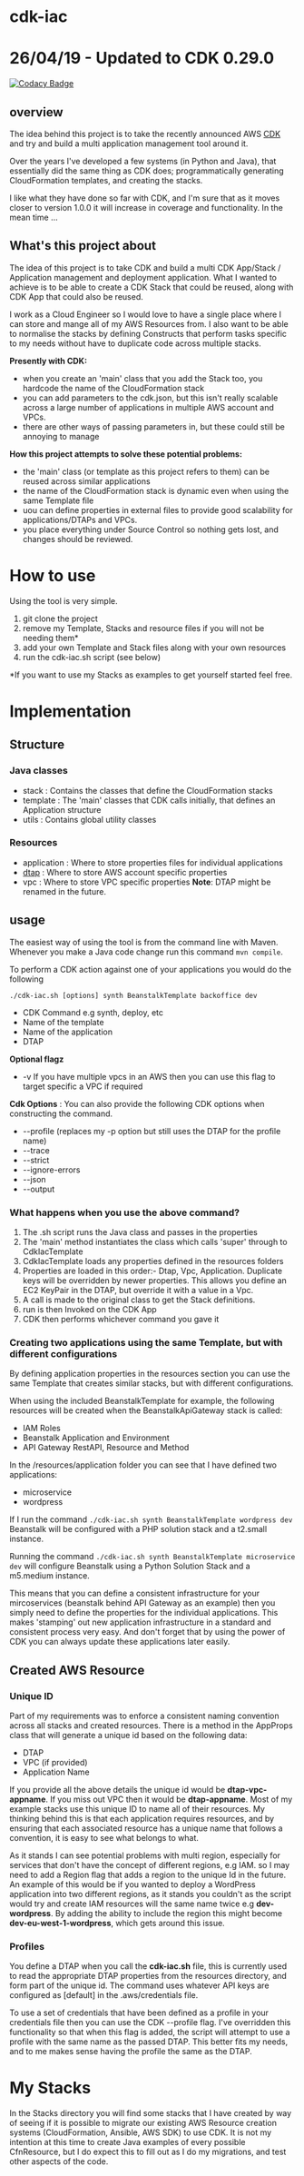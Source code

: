 # cdk-iac

**26/04/19 - Updated to CDK 0.29.0**
=======
[![Codacy Badge](https://api.codacy.com/project/badge/Grade/ce2687a9e0834453afd03e40752dd4d3)](https://app.codacy.com/app/markhaskins/cdk-iac?utm_source=github.com&utm_medium=referral&utm_content=githublemming/cdk-iac&utm_campaign=Badge_Grade_Dashboard)


## overview 
The idea behind this project is to take the recently announced AWS [CDK](https://awslabs.github.io/aws-cdk/index.html)
and try and build a multi application management tool around it.

Over the years I've developed a few systems (in Python and Java), that essentially did the same thing as CDK does;
programmatically generating CloudFormation templates, and creating the stacks.

I like what they have done so far with CDK, and I'm sure that as it moves closer to version 1.0.0 it will increase in
coverage and functionality. In the mean time ...

## What's this project about
The idea of this project is to take CDK and build a multi CDK App/Stack / Application management and deployment application.
What I wanted to achieve is to be able to create a CDK Stack that could be reused, along with CDK App that could also be
reused.

I work as a Cloud Engineer so I would love to have a single place where I can store and mange all of my AWS 
Resources from. I also want to be able to normalise the stacks by defining Constructs that perform tasks specific to 
my needs without have to duplicate code across multiple stacks. 

**Presently with CDK:**
*  when you create an 'main' class that you add the Stack too, you hardcode the name of the CloudFormation stack
*  you can add parameters to the cdk.json, but this isn't really scalable across a large number of applications in multiple AWS account and VPCs.
*  there are other ways of passing parameters in, but these could still be annoying to manage

**How this project attempts to solve these potential problems:**
*  the 'main' class (or template as this project refers to them) can be reused across similar applications
*  the name of the CloudFormation stack is dynamic even when using the same Template file
*  uou can define properties in external files to provide good scalability for applications/DTAPs and VPCs.
*  you place everything under Source Control so nothing gets lost, and changes should be reviewed.

# How to use
Using the tool is very simple.
1.  git clone the project
2.  remove my Template, Stacks and resource files if you will not be needing them*
3.  add your own Template and Stack files along with your own resources
4.  run the cdk-iac.sh script (see below)

*If you want to use my Stacks as examples to get yourself started feel free.

# Implementation
## Structure
### Java classes
*  stack : Contains the classes that define the CloudFormation stacks
*  template : The 'main' classes that CDK calls initially, that defines an Application structure
*  utils : Contains global utility classes

### Resources
*  application : Where to store properties files for individual applications
*  [dtap](https://en.wikipedia.org/wiki/Development,_testing,_acceptance_and_production) : Where to store AWS account specific properties
*  vpc : Where to store VPC specific properties
**Note**: DTAP might be renamed in the future.

## usage
The easiest way of using the tool is from the command line with Maven. Whenever you make a Java code change run this 
command ```mvn compile```.

To perform a CDK action against one of your applications you would do the following 

```./cdk-iac.sh [options] synth BeanstalkTemplate backoffice dev```

*  CDK Command e.g synth, deploy, etc
*  Name of the template
*  Name of the application
*  DTAP

**Optional flagz**
*  -v If you have multiple vpcs in an AWS then you can use this flag to target specific a VPC if required

**Cdk Options** : You can also provide the following CDK options when constructing the command.
* --profile (replaces my -p option but still uses the DTAP for the profile name)
* --trace
* --strict
* --ignore-errors
* --json
* --output

### What happens when you use the above command?
1.  The .sh script runs the Java class and passes in the properties
2.  The 'main' method instantiates the class which calls 'super' through to CdkIacTemplate
3.  CdkIacTemplate loads any properties defined in the resources folders
4.  Properties are loaded in this order:- Dtap, Vpc, Application. Duplicate keys will be overridden by newer properties. This allows you define an EC2 KeyPair in the DTAP, but override it with a value in a Vpc.
5.  A call is made to the original class to get the Stack definitions.
6.  run is then Invoked on the CDK App
7.  CDK then performs whichever command you gave it

### Creating two applications using the same Template, but with different configurations
By defining application properties in the resources section you can use the same Template that creates similar stacks, but
with different configurations.

When using the included BeanstalkTemplate for example, the following resources will be created when the BeanstalkApiGateway
stack is called:

*  IAM Roles
*  Beanstalk Application and Environment
*  API Gateway RestAPI, Resource and Method

In the /resources/application folder you can see that I have defined two applications:
*  microservice
*  wordpress

If I run the command   ```./cdk-iac.sh synth BeanstalkTemplate wordpress dev```   Beanstalk will be configured
with a PHP solution stack and a t2.small instance.

Running the command   ```./cdk-iac.sh synth BeanstalkTemplate microservice dev```   will configure Beanstalk 
using a Python Solution Stack and a m5.medium instance.

This means that you can define a consistent infrastructure for your mircoservices (beanstalk behind API
Gateway as an example) then you simply need to define the properties for the individual applications. This makes 
'stamping' out new application infrastructure in a standard and consistent process very easy. And don't forget that by
using the power of CDK you can always update these applications later easily.

## Created AWS Resource
### Unique ID
Part of my requirements was to enforce a consistent naming convention across all stacks and created resources. There is
a method in the AppProps class that will generate a unique id based on the following data:

*  DTAP
*  VPC (if provided)
*  Application Name

If you provide all the above details the unique id would be **dtap-vpc-appname**. If you miss out VPC then it would be 
**dtap-appname**. Most of my example stacks use this unique ID to name all of their resources. My thinking behind this
is that each application requires resources, and by ensuring that each associated resource has a unique name that follows
a convention, it is easy to see what belongs to what.

As it stands I can see potential problems with multi region, especially for services that don't have the concept of 
different regions, e.g IAM. so I may need to add a Region flag that adds a region to the unique Id in the future.
An example of this would be if you wanted to deploy a WordPress application into two different regions, as it stands you
couldn't as the script would try and create IAM resources will the same name twice e.g **dev-wordpress**. By adding the
ability to include the region this might become **dev-eu-west-1-wordpress**, which gets around this issue.

### Profiles
You define a DTAP when you call the **cdk-iac.sh** file, this is currently used to read the appropriate DTAP properties from 
the resources directory, and form part of the unique id. The command uses whatever API keys are configured as
[default] in the .aws/credentials file.

To use a set of credentials that have been defined as a profile in your credentials file then you can use the CDK --profile
flag. I've overridden this functionality so that when this flag is added, the script will attempt to use a profile with
the same name as the passed DTAP. This better fits my needs, and to me makes sense having the profile the same as the DTAP.

# My Stacks
In the Stacks directory you will find some stacks that I have created by way of seeing if it is possible to migrate our 
existing AWS Resource creation systems (CloudFormation, Ansible, AWS SDK) to use CDK. It is not my intention at this 
time to create Java examples of every possible CfnResource, but I do expect this to fill out as I do my migrations, and
test other aspects of the code.
